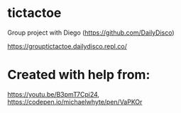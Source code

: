 # tictactoe

Group project with Diego (https://github.com/DailyDisco)

https://grouptictactoe.dailydisco.repl.co/

# Created with help from:
https://youtu.be/B3pmT7Cpi24,
https://codepen.io/michaelwhyte/pen/VaPKOr
